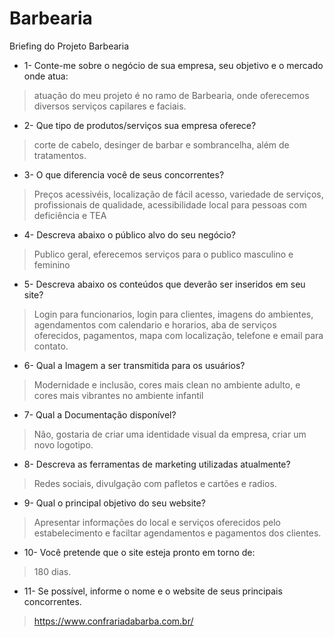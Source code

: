 # Barbearia
Briefing do Projeto Barbearia 

- 1- Conte-me sobre o negócio de sua empresa, seu objetivo e o mercado onde atua:
> atuação do meu projeto é no ramo de Barbearia, onde oferecemos diversos serviços capilares e faciais.
- 2- Que tipo de produtos/serviços sua empresa oferece?
> corte de cabelo, desinger de barbar e sombrancelha, além de tratamentos.
- 3- O que diferencia você de seus concorrentes?
> Preços acessivéis, localização de fácil acesso, variedade de serviços, profissionais de qualidade, acessibilidade local para pessoas com deficiência e TEA
- 4- Descreva abaixo o público alvo do seu negócio?
> Publico geral, eferecemos serviços para o publico masculino e feminino
- 5- Descreva abaixo os conteúdos que deverão ser inseridos em seu site?
>Login para funcionarios, login para clientes, imagens do ambientes, agendamentos com calendario e horarios, aba de serviços oferecidos,
  pagamentos, mapa com localização, telefone e email para contato.
- 6- Qual a Imagem a ser transmitida para os usuários?
> Modernidade e inclusão, cores mais clean no ambiente adulto, e cores mais vibrantes no ambiente infantil
- 7- Qual a Documentação disponível?
> Não, gostaria de criar uma identidade visual da empresa, criar um novo logotipo.
- 8- Descreva as ferramentas de marketing utilizadas atualmente?
> Redes sociais, divulgação com pafletos e cartões e radios.
- 9- Qual o principal objetivo do seu website?
> Apresentar informações do local e serviços oferecidos pelo estabelecimento e faciltar agendamentos e pagamentos dos clientes.
- 10- Você pretende que o site esteja pronto em torno de:
> 180 dias.
- 11- Se possível, informe o nome e o website de seus principais concorrentes.
> https://www.confrariadabarba.com.br/
  
  
